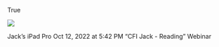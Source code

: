 True



![](<file:///Users/johnoleary/Library/Mobile Documents/iCloud~is~workflow~my~workflows/Documents/Screenshots/2022-10-12 174227.png>)

Jack’s iPad Pro
Oct 12, 2022 at 5:42 PM
“CFI Jack - Reading”
Webinar
